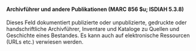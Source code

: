 #### Archivführer und andere Publikationen **(MARC 856 $u; ISDIAH 5.3.8)**

Dieses Feld dokumentiert publizierte oder unpublizierte, gedruckte oder handschriftliche Archivführer, Inventare und Kataloge zu Quellen und Geschichte eines Bestandes. Es kann auch auf elektronische Ressourcen (URLs etc.) verwiesen werden.